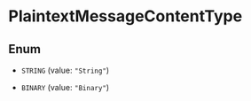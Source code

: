 

# PlaintextMessageContentType

## Enum


* `STRING` (value: `"String"`)

* `BINARY` (value: `"Binary"`)



